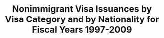 ---
layout: wrapper_text
category: datasets

# Basic
identifier: "100,755"
title: "Nonimmigrant Visa Issuances by Visa Category and by Nationality for Fiscal Years 1997-2009"
describedBy: "http://travel.state.gov/content/visas/english/law-and-policy/statistics/non-immigrant-visas.html"
description: "This dataset shows the number of nonimmigrant visa issuances organized by visa category (including dependent categories) and nationality for Fiscal Years 1997-2009."
programCode:
  - "014:003"
bureauCode:
  - "014:00"

# Dates
modified: "2015-08-31"

# POC
poc:
  type: "vcard:Contact"
  fn: "Lewis, Lorraine"
  hasEmail: "mailto:LewisLL@state.gov"

# Publisher
publisher:
  type: "org:Organization"
  name: "U.S. Department of State"

# Spatiotemporal
spatial: "World"
temporal: "1997-01-01T00:00:01Z/2009-12-31T23:59:59Z"

# Distribution
distribution:
  - type: "dcat:Distribution"
    downloadURL: "http://travel.state.gov/content/visas/english/law-and-policy/statistics/non-immigrant-visas.html"
    mediaType: "text/html"
  - type: "dcat:Distribution"
    accessURL: "http://travel.state.gov/content/visas/english/law-and-policy/statistics/non-immigrant-visas.html"
    format: "html"

# Keywords
keyword:
  - "-"
---